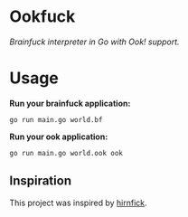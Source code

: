 # Ookfuck

*Brainfuck interpreter in Go with Ook! support.* 


# Usage

**Run your brainfuck application:**

`go run main.go world.bf`

**Run your ook application:**

`go run main.go world.ook ook`


## Inspiration

This project was inspired by [hirnfick](https://github.com/sauerbraten/hirnfick).